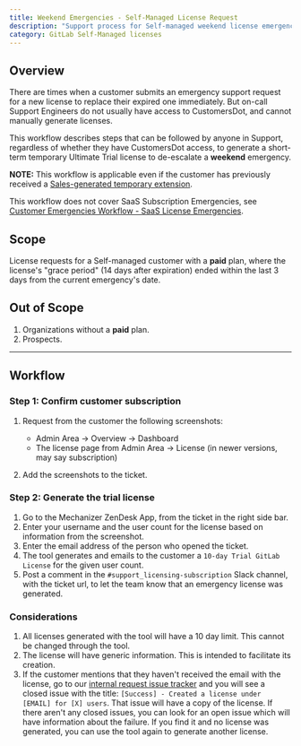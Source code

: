 ```yaml
---
title: Weekend Emergencies - Self-Managed License Request
description: "Support process for Self-managed weekend license emergencies"
category: GitLab Self-Managed licenses
---
```


## Overview

There are times when a customer submits an emergency support request for a new
license to replace their expired one immediately. But on-call Support Engineers
do not usually have access to CustomersDot, and cannot manually generate licenses.

This workflow describes steps that can be followed by anyone in Support,
regardless of whether they have CustomersDot access, to generate a short-term
temporary Ultimate Trial license to de-escalate a **weekend** emergency.

**NOTE:** This workflow is applicable even if the customer has previously received a
[Sales-generated temporary extension](/handbook/support/license-and-renewals/workflows/self-managed/trials/#how-to-extend-an-expired-or-soon-to-expire-license).

This workflow does not cover SaaS Subscription Emergencies, see [Customer Emergencies Workflow - SaaS License Emergencies](/handbook/support/workflows/customer_emergencies_workflows#saas-subscription-emergencies).

## Scope

License requests for a Self-managed customer with a **paid** plan, where the license's "grace period" (14 days after expiration) ended within the last 3 days from the current emergency's date.

## Out of Scope

1. Organizations without a **paid** plan.
1. Prospects.

---

## Workflow

### Step 1: Confirm customer subscription

1. Request from the customer the following screenshots:

    - Admin Area -> Overview -> Dashboard
    - The license page from Admin Area -> License (in newer versions, may say subscription)
1. Add the screenshots to the ticket.

### Step 2: Generate the trial license

1. Go to the Mechanizer ZenDesk App, from the ticket in the right side bar.
1. Enter your username and the user count for the license based on information from the screenshot.
1. Enter the email address of the person who opened the ticket.
1. The tool generates and emails to the customer a `10-day Trial GitLab License` for the given user count.
1. Post a comment in the `#support_licensing-subscription` Slack channel, with the ticket url, to let the team know that an emergency license was generated.

### Considerations

1. All licenses generated with the tool will have a 10 day limit. This cannot be changed through the tool.
1. The license will have generic information. This is intended to facilitate its creation.
1. If the customer mentions that they haven't received the email with the license, go to our
   [internal request issue tracker](https://gitlab.com/gitlab-com/support/internal-requests/-/issues?sort=created_date&state=closed&label_name[]=Mechanizer::Emergency+License+Generation)
   and you will see a closed issue with the title: `[Success] - Created a license
   under [EMAIL] for [X] users`. That issue will have a copy of the license. If
   there aren't any closed issues, you can look for an open issue which will
   have information about the failure. If you find it and no license was
   generated, you can use the tool again to generate another license.
